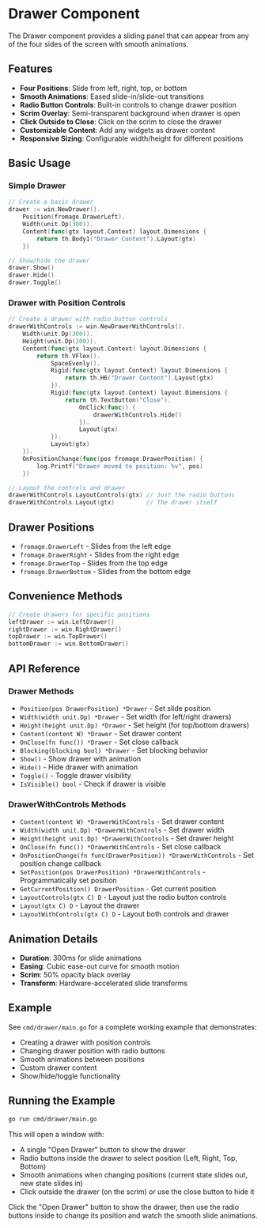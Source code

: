 # Drawer Component

The Drawer component provides a sliding panel that can appear from any of the four sides of the screen with smooth animations.

## Features

- **Four Positions**: Slide from left, right, top, or bottom
- **Smooth Animations**: Eased slide-in/slide-out transitions
- **Radio Button Controls**: Built-in controls to change drawer position
- **Scrim Overlay**: Semi-transparent background when drawer is open
- **Click Outside to Close**: Click on the scrim to close the drawer
- **Customizable Content**: Add any widgets as drawer content
- **Responsive Sizing**: Configurable width/height for different positions

## Basic Usage

### Simple Drawer

```go
// Create a basic drawer
drawer := win.NewDrawer().
    Position(fromage.DrawerLeft).
    Width(unit.Dp(300)).
    Content(func(gtx layout.Context) layout.Dimensions {
        return th.Body1("Drawer Content").Layout(gtx)
    })

// Show/hide the drawer
drawer.Show()
drawer.Hide()
drawer.Toggle()
```

### Drawer with Position Controls

```go
// Create a drawer with radio button controls
drawerWithControls := win.NewDrawerWithControls().
    Width(unit.Dp(300)).
    Height(unit.Dp(200)).
    Content(func(gtx layout.Context) layout.Dimensions {
        return th.VFlex().
            SpaceEvenly().
            Rigid(func(gtx layout.Context) layout.Dimensions {
                return th.H6("Drawer Content").Layout(gtx)
            }).
            Rigid(func(gtx layout.Context) layout.Dimensions {
                return th.TextButton("Close").
                    OnClick(func() {
                        drawerWithControls.Hide()
                    }).
                    Layout(gtx)
            }).
            Layout(gtx)
    }).
    OnPositionChange(func(pos fromage.DrawerPosition) {
        log.Printf("Drawer moved to position: %v", pos)
    })

// Layout the controls and drawer
drawerWithControls.LayoutControls(gtx) // Just the radio buttons
drawerWithControls.Layout(gtx)         // The drawer itself
```

## Drawer Positions

- `fromage.DrawerLeft` - Slides from the left edge
- `fromage.DrawerRight` - Slides from the right edge  
- `fromage.DrawerTop` - Slides from the top edge
- `fromage.DrawerBottom` - Slides from the bottom edge

## Convenience Methods

```go
// Create drawers for specific positions
leftDrawer := win.LeftDrawer()
rightDrawer := win.RightDrawer()
topDrawer := win.TopDrawer()
bottomDrawer := win.BottomDrawer()
```

## API Reference

### Drawer Methods

- `Position(pos DrawerPosition) *Drawer` - Set slide position
- `Width(width unit.Dp) *Drawer` - Set width (for left/right drawers)
- `Height(height unit.Dp) *Drawer` - Set height (for top/bottom drawers)
- `Content(content W) *Drawer` - Set drawer content
- `OnClose(fn func()) *Drawer` - Set close callback
- `Blocking(blocking bool) *Drawer` - Set blocking behavior
- `Show()` - Show drawer with animation
- `Hide()` - Hide drawer with animation
- `Toggle()` - Toggle drawer visibility
- `IsVisible() bool` - Check if drawer is visible

### DrawerWithControls Methods

- `Content(content W) *DrawerWithControls` - Set drawer content
- `Width(width unit.Dp) *DrawerWithControls` - Set drawer width
- `Height(height unit.Dp) *DrawerWithControls` - Set drawer height
- `OnClose(fn func()) *DrawerWithControls` - Set close callback
- `OnPositionChange(fn func(DrawerPosition)) *DrawerWithControls` - Set position change callback
- `SetPosition(pos DrawerPosition) *DrawerWithControls` - Programmatically set position
- `GetCurrentPosition() DrawerPosition` - Get current position
- `LayoutControls(gtx C) D` - Layout just the radio button controls
- `Layout(gtx C) D` - Layout the drawer
- `LayoutWithControls(gtx C) D` - Layout both controls and drawer

## Animation Details

- **Duration**: 300ms for slide animations
- **Easing**: Cubic ease-out curve for smooth motion
- **Scrim**: 50% opacity black overlay
- **Transform**: Hardware-accelerated slide transforms

## Example

See `cmd/drawer/main.go` for a complete working example that demonstrates:

- Creating a drawer with position controls
- Changing drawer position with radio buttons
- Smooth animations between positions
- Custom drawer content
- Show/hide/toggle functionality

## Running the Example

```bash
go run cmd/drawer/main.go
```

This will open a window with:
- A single "Open Drawer" button to show the drawer
- Radio buttons inside the drawer to select position (Left, Right, Top, Bottom)
- Smooth animations when changing positions (current state slides out, new state slides in)
- Click outside the drawer (on the scrim) or use the close button to hide it

Click the "Open Drawer" button to show the drawer, then use the radio buttons inside to change its position and watch the smooth slide animations.
